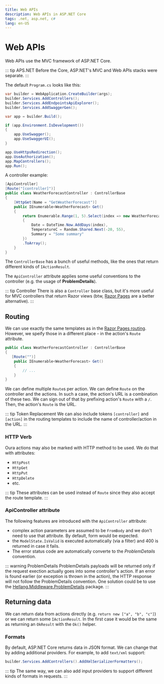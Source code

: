 ```yaml
---
title: Web APIs
description: Web APIs in ASP.NET Core
tags: .net, asp.net, c#
lang: en-US
---
```


# Web APIs

Web APIs use the MVC framework of ASP.NET Core.

::: tip APS.NET
Before the Core, ASP.NET's MVC and Web APIs stacks were separate.
:::

The default `Program.cs` looks like this:

```csharp
var builder = WebApplication.CreateBuilder(args);
builder.Services.AddControllers();
builder.Services.AddEndpointsApiExplorer();
builder.Services.AddSwaggerGen();

var app = builder.Build();

if (app.Environment.IsDevelopment())
{
    app.UseSwagger();
    app.UseSwaggerUI();
}

app.UseHttpsRedirection();
app.UseAuthorization();
app.MapControllers();
app.Run();
```

A controller example:

```csharp
[ApiController]
[Route("[controller]")]
public class WeatherForecastController : ControllerBase
{
    [HttpGet(Name = "GetWeatherForecast")]
    public IEnumerable<WeatherForecast> Get()
    {
        return Enumerable.Range(1, 5).Select(index => new WeatherForecast
        {
            Date = DateTime.Now.AddDays(index),
            TemperatureC = Random.Shared.Next(-20, 55),
            Summary = "Some summary"
        })
        .ToArray();
    }
}
```

The `ControllerBase` has a bunch of useful methods, like the ones that return
different kinds of `IActionResult`.

The `ApiController` attribute applies some useful conventions to the controller
(e.g. the usage of **ProblemDetails**).

::: tip Controller
There is also a `Controller` base class, but it's more useful for MVC
controllers that return Razor views (btw, [Razor Pages](./razor-pages.md) are a
better alternative).
:::

## Routing

We can use exactly the same templates as in the [Razor Pages
routing](./razor-pages-routing.md#route-templates). However, we speify those in
a different place - in the action's `Route` attribute.

```csharp
public class WeatherForecastController : ControllerBase
{
   [Route("")]
    public IEnumerable<WeatherForecast> Get()
    {
        // ...
    }
}
```

We can define multiple `Route`s per action. We can define `Route` on the
controller and the actions. In such a case, the action's URL is a combination of
these two. We can sign out of that by prefixing action's `Route` with a `/`.
Then, the action's `Route` is the URL.

::: tip Token Replacement
We can also include tokens `[controller]` and `[action]` in the routing
templates to include the name of controller/action in the URL.
:::

### HTTP Verb

Oura actions may also be marked with HTTP method to be used. We do that with attributes:

- `HttpPost`
- `HttpGet`
- `HttpPut`
- `HttpDelete`
- etc.

::: tip
These attributes can be used instead of `Route` since they also accept the route
template.
:::

### ApiController attribute

The following features are introduced with the `ApiController` attribute:

- complex action parameters are assumed to be `FromBody` and we don't need to
  use that attribute. By default, form would be expected.
- the `ModelState.IsValid` is executed automatically (via a filter) and 400 is
  returned in case it fails.
- The error status code are automatically converte to the *ProblemDetails*
  convention.

::: warning ProblemDetails
ProblemDetails payloads will be returned only if the request exection actually
goes into some controller's action. If an error is found earlier (or exception
is thrown in the action), the HTTP response will not follow the ProblemDetails
convention. One solution could be to use the
[Hellang.Middleware.ProblemDetails](https://www.nuget.org/packages/Hellang.Middleware.ProblemDetails/)
package.
:::

## Returning data

We can return data from actions directly (e.g. `return new ["a", "b", "c"]`) or
we can return some `IActionResult`. In the first case it would be the same as
returning an `OkResult` with the `Ok()` helper.

### Formats

By default, ASP.NET Core returns data in JSON format. We can change that by
adding additional providers. For example, to add `text/xml` support:

```csharp
builder.Services.AddControllers().AddXmlSerializerFormatters();
```

::: tip
The same way, we can also add input providers to support different kinds of
formats in requests.
:::